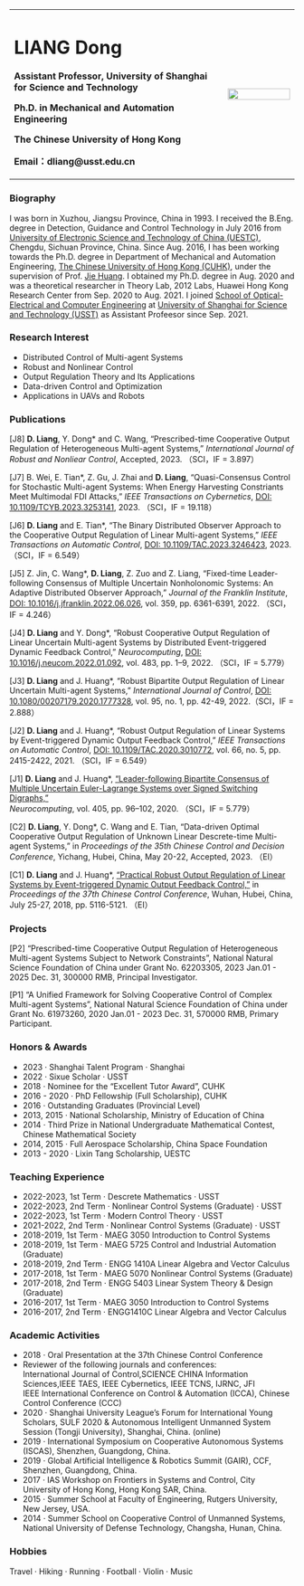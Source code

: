 
<table border="0">
  <tr>
    <td width="75%">
      <h1>LIANG Dong</h1>
      <p><b> Assistant Professor, University of Shanghai for Science and Technology</b></p>
      <p><b>Ph.D. in Mechanical and Automation Engineering</b></p>
      <p><b>The Chinese University of Hong Kong</b></p>
      <p><b>Email：dliang@usst.edu.cn</b></p>
    </td>
    <td width="25%">
      <img src="/photo.jpeg" width="100%">    
    </td>
  </tr>
</table>

### Biography

I was born in Xuzhou, Jiangsu Province, China in 1993. I received the B.Eng. degree in Detection, Guidance and Control Technology in July 2016 from [University of Electronic Science and Technology of China (UESTC)](https://www.uestc.edu.cn), Chengdu, Sichuan Province, China. Since Aug. 2016, I has been working towards the Ph.D. degree in Department of Mechanical and Automation Engineering, [The Chinese University of Hong Kong (CUHK)](http://www.cuhk.edu.hk/english/index.html), under the supervision of Prof. [Jie Huang](http://www.mae.cuhk.edu.hk/~jhuang/). I obtained my Ph.D. degree in Aug. 2020 and was a theoretical researcher in  Theory Lab, 2012 Labs, Huawei Hong Kong Research Center from Sep. 2020 to Aug. 2021. I joined [School of Optical-Electrical and Computer Engineering](https://oece.usst.edu.cn) at [University of Shanghai for Science and Technology (USST)](https://www.usst.edu.cn) as Assistant Profeesor since Sep. 2021.

### Research Interest

- Distributed Control of Multi-agent Systems
- Robust and Nonlinear Control
- Output Regulation Theory and Its Applications
- Data-driven Control and Optimization
- Applications in UAVs and Robots


### Publications

[J8] <b>D. Liang</b>, Y. Dong* and C. Wang, “Prescribed-time Cooperative Output Regulation of Heterogeneous Multi-agent Systems,” 
<i>International Journal of Robust and Nonliear Control</i>, Accepted, 2023. （SCI，IF = 3.897）

[J7] B. Wei, E. Tian*, Z. Gu, J. Zhai and <b>D. Liang</b>, “Quasi-Consensus Control for Stochastic Multi-agent Systems: When Energy Harvesting Constriants Meet Multimodal FDI Attacks,” 
<i>IEEE Transactions on Cybernetics</i>, [DOI: 10.1109/TCYB.2023.3253141](https://ieeexplore.ieee.org/document/10079926), 2023. （SCI，IF = 19.118）

[J6] <b>D. Liang</b> and E. Tian*, “The Binary Distributed Observer Approach to the Cooperative Output Regulation of Linear Multi-agent Systems,” 
<i>IEEE Transactions on Automatic Control</i>, [DOI: 10.1109/TAC.2023.3246423](https://ieeexplore.ieee.org/document/10048534), 2023. （SCI，IF = 6.549）

[J5] Z. Jin, C. Wang*, <b>D. Liang</b>, Z. Zuo and Z. Liang, “Fixed-time Leader-following Consensus of Multiple Uncertain Nonholonomic Systems: An Adaptive Distributed Observer Approach,”
<i>Journal of the Franklin Institute</i>, [DOI: 10.1016/j.jfranklin.2022.06.026](https://www.sciencedirect.com/science/article/pii/S001600322200432X?via%3Dihub), vol. 359, pp. 6361-6391, 2022. （SCI，IF = 4.246）

[J4] <b>D. Liang</b> and Y. Dong*, “Robust Cooperative Output Regulation of Linear Uncertain Multi-agent Systems by Distributed Event-triggered Dynamic Feedback Control,”
<i>Neurocomputing</i>, [DOI: 10.1016/j.neucom.2022.01.092](https://www.sciencedirect.com/science/article/pii/S0925231222001163?via%3Dihub), vol. 483, pp. 1–9, 2022. （SCI，IF = 5.779）

[J3] <b>D. Liang</b> and J. Huang*, “Robust Bipartite Output Regulation of Linear Uncertain Multi-agent Systems,”
<i>International Journal of Control</i>, [DOI: 10.1080/00207179.2020.1777328](https://www.tandfonline.com/doi/abs/10.1080/00207179.2020.1777328?journalCode=tcon20), vol. 95, no. 1, pp. 42-49, 2022.（SCI，IF = 2.888）

[J2] <b>D. Liang</b> and J. Huang*, “Robust Output Regulation of Linear Systems by Event-triggered Dynamic Output Feedback Control,” 
<i>IEEE Transactions on Automatic Control</i>, [DOI: 10.1109/TAC.2020.3010772](https://ieeexplore.ieee.org/abstract/document/9145598), vol. 66, no. 5, pp. 2415-2422, 2021. （SCI，IF = 6.549）

[J1] <b>D. Liang</b> and J. Huang*, [“Leader-following Bipartite Consensus of Multiple Uncertain Euler-Lagrange Systems over Signed Switching Digraphs,”](https://www.sciencedirect.com/science/article/abs/pii/S0925231220306172) <i>Neurocomputing</i>, vol. 405, pp. 96–102, 2020. （SCI，IF = 5.779）

[C2] <b>D. Liang</b>, Y. Dong*, C. Wang and E. Tian, “Data-driven Optimal Cooperative Output Regulation of Unknown Linear Descrete-time Multi-agent Systems,” in <i>Proceedings of the 35th Chinese Control and Decision Conference</i>, Yichang, Hubei, China, May 20-22, Accepted, 2023. （EI）

[C1] <b>D. Liang</b> and J. Huang*, [“Practical Robust Output Regulation of Linear Systems by Event-triggered Dynamic Output Feedback Control,”](https://ieeexplore.ieee.org/document/8483851) in <i>Proceedings of the 37th Chinese Control Conference</i>, Wuhan, Hubei, China, July 25-27, 2018, pp. 5116-5121. （EI）

### Projects 

[P2] “Prescribed-time Cooperative Output Regulation of Heterogeneous Multi-agent Systems Subject to Network Constraints”, National Natural Science Foundation of China under Grant No. 62203305, 2023 Jan.01 - 2025 Dec. 31, 300000 RMB, Principal Investigator.
  
[P1] “A Unified Framework for Solving Cooperative Control of Complex Multi-agent Systems”, National Natural Science Foundation of China under Grant No. 61973260, 2020 Jan.01 - 2023 Dec. 31, 570000 RMB, Primary Participant.


### Honors & Awards
- 2023 · Shanghai Talent Program · Shanghai 
- 2022 · Sixue Scholar · USST
- 2018 · Nominee for the “Excellent Tutor Award”, CUHK
- 2016 - 2020 · PhD Fellowship (Full Scholarship), CUHK
- 2016 · Outstanding Graduates (Provincial Level)
- 2013, 2015 · National Scholarship, Ministry of Education of China
- 2014 · Third Prize in National Undergraduate Mathematical Contest, Chinese Mathematical Society
- 2014, 2015 · Full Aerospace Scholarship, China Space Foundation 
- 2013 - 2020 · Lixin Tang Scholarship, UESTC

### Teaching Experience

- 2022-2023, 1st Term · Descrete Mathematics · USST 
- 2022-2023, 2nd Term · Nonlinear Control Systems (Graduate) · USST 
- 2022-2023, 1st Term · Modern Control Theory · USST 
- 2021-2022, 2nd Term · Nonlinear Control Systems (Graduate) · USST 
- 2018-2019, 1st Term · MAEG 3050 Introduction to Control Systems
- 2018-2019, 1st Term · MAEG 5725 Control and Industrial Automation (Graduate)
- 2018-2019, 2nd Term · ENGG 1410A Linear Algebra and Vector Calculus
- 2017-2018, 1st Term · MAEG 5070 Nonlinear Control Systems (Graduate)
- 2017-2018, 2nd Term · ENGG 5403 Linear System Theory & Design (Graduate)
- 2016-2017, 1st Term · MAEG 3050 Introduction to Control Systems
- 2016-2017, 2nd Term · ENGG1410C Linear Algebra and Vector Calculus


### Academic Activities

- 2018 · Oral Presentation at the 37th Chinese Control Conference
- Reviewer of the following journals and conferences:<br>
International Journal of Control,SCIENCE CHINA Information Sciences,IEEE TAES, IEEE Cybernetics, IEEE TCNS, IJRNC, JFI<br>
IEEE International Conference on Control & Automation (ICCA), Chinese Control Conference (CCC)
- 2020 · Shanghai University League’s Forum for International Young Scholars, SULF 2020 & Autonomous Intelligent Unmanned System Session (Tongji University), Shanghai, China. (online)
- 2019 · International Symposium on Cooperative Autonomous Systems (ISCAS), Shenzhen, Guangdong, China.
- 2019 · Global Artificial Intelligence & Robotics Summit (GAIR), CCF, Shenzhen, Guangdong, China.
- 2017 · IAS Workshop on Frontiers in Systems and Control, City University of Hong Kong, Hong Kong SAR, China.
- 2015 · Summer School at Faculty of Engineering, Rutgers University, New Jersey, USA.
- 2014 · Summer School on Cooperative Control of Unmanned Systems, National University of Defense Technology, Changsha, Hunan, China.

### Hobbies 

Travel · Hiking · Running · Football · Violin · Music



